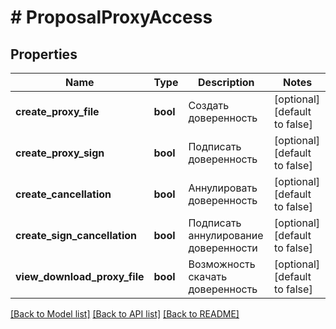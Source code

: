 # # ProposalProxyAccess

## Properties

Name | Type | Description | Notes
------------ | ------------- | ------------- | -------------
**create_proxy_file** | **bool** | Создать доверенность | [optional] [default to false]
**create_proxy_sign** | **bool** | Подписать доверенность | [optional] [default to false]
**create_cancellation** | **bool** | Аннулировать доверенность | [optional] [default to false]
**create_sign_cancellation** | **bool** | Подписать аннулирование доверенности | [optional] [default to false]
**view_download_proxy_file** | **bool** | Возможность скачать доверенность | [optional] [default to false]

[[Back to Model list]](../../README.md#models) [[Back to API list]](../../README.md#endpoints) [[Back to README]](../../README.md)
